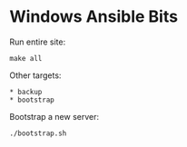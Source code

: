 # Windows Ansible Bits

Run entire site:

	make all

Other targets:

	* backup
    * bootstrap

Bootstrap a new server:

    ./bootstrap.sh
